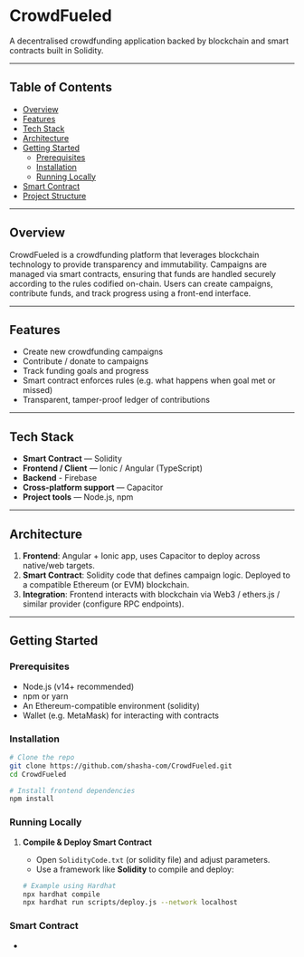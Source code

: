 # CrowdFueled

A decentralised crowdfunding application backed by blockchain and smart contracts built in Solidity.

---

## Table of Contents

- [Overview](#overview)  
- [Features](#features)  
- [Tech Stack](#tech-stack)  
- [Architecture](#architecture)  
- [Getting Started](#getting-started)  
  - [Prerequisites](#prerequisites)  
  - [Installation](#installation)  
  - [Running Locally](#running-locally)  
- [Smart Contract](#smart-contract)  
- [Project Structure](#project-structure)   

---

## Overview

CrowdFueled is a crowdfunding platform that leverages blockchain technology to provide transparency and immutability. Campaigns are managed via smart contracts, ensuring that funds are handled securely according to the rules codified on-chain. Users can create campaigns, contribute funds, and track progress using a front-end interface.

---

## Features

- Create new crowdfunding campaigns  
- Contribute / donate to campaigns  
- Track funding goals and progress  
- Smart contract enforces rules (e.g. what happens when goal met or missed)  
- Transparent, tamper-proof ledger of contributions  

---

## Tech Stack

- **Smart Contract** — Solidity  
- **Frontend / Client** — Ionic / Angular (TypeScript)
- **Backend** - Firebase 
- **Cross-platform support** — Capacitor   
- **Project tools** — Node.js, npm  

---

## Architecture

1. **Frontend**: Angular + Ionic app, uses Capacitor to deploy across native/web targets.  
2. **Smart Contract**: Solidity code that defines campaign logic. Deployed to a compatible Ethereum (or EVM) blockchain.  
3. **Integration**: Frontend interacts with blockchain via Web3 / ethers.js / similar provider (configure RPC endpoints).  

---

## Getting Started

### Prerequisites

- Node.js (v14+ recommended)  
- npm or yarn  
- An Ethereum-compatible environment (solidity)  
- Wallet (e.g. MetaMask) for interacting with contracts  

### Installation

```bash
# Clone the repo
git clone https://github.com/shasha-com/CrowdFueled.git
cd CrowdFueled

# Install frontend dependencies
npm install
```

### Running Locally

1. **Compile & Deploy Smart Contract**  
   - Open `SolidityCode.txt` (or solidity file) and adjust parameters.  
   - Use a framework like **Solidity** to compile and deploy:  

   ```bash
   # Example using Hardhat
   npx hardhat compile
   npx hardhat run scripts/deploy.js --network localhost
   
### Smart Contract
- 
